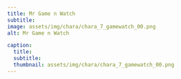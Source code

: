 ```yaml
---
title: Mr Game n Watch
subtitle: 
image: assets/img/chara/chara_7_gamewatch_00.png
alt: Mr Game n Watch

caption:
  title:
  subtitle: 
  thumbnail: assets/img/chara/chara_7_gamewatch_00.png
---
```

